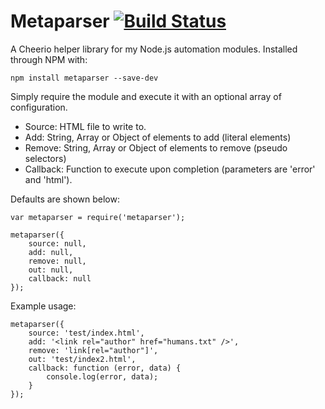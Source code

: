 # Metaparser [![Build Status](https://travis-ci.org/haydenbleasel/metaparser.svg?branch=master)](https://travis-ci.org/haydenbleasel/metaparser)

A Cheerio helper library for my Node.js automation modules. Installed through NPM with:

```
npm install metaparser --save-dev
```

Simply require the module and execute it with an optional array of configuration.

- Source: HTML file to write to.
- Add: String, Array or Object of elements to add (literal elements)
- Remove: String, Array or Object of elements to remove (pseudo selectors)
- Callback: Function to execute upon completion (parameters are 'error' and 'html').

Defaults are shown below:

```
var metaparser = require('metaparser');

metaparser({
    source: null,
    add: null,
    remove: null,
    out: null,
    callback: null
});
```

Example usage:

```
metaparser({
    source: 'test/index.html',
    add: '<link rel="author" href="humans.txt" />',
    remove: 'link[rel="author"]',
    out: 'test/index2.html',
    callback: function (error, data) {
        console.log(error, data);
    }
});
```
